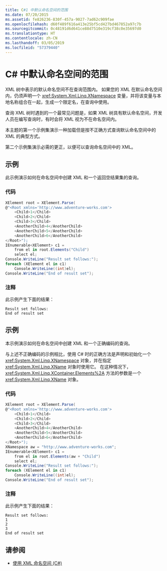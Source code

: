 ```yaml
---
title: C#1 中默认命名空间的范围
ms.date: 07/20/2015
ms.assetid: fe826236-830f-457a-9027-7ad62c909fae
ms.openlocfilehash: d60f489f616a413e25bf5cd427bd467852a97c7b
ms.sourcegitcommit: 0c48191d6d641ce88d7510e319cf38c0e35697d0
ms.translationtype: HT
ms.contentlocale: zh-CN
ms.lasthandoff: 03/05/2019
ms.locfileid: "57379440"
---
```

# <a name="scope-of-default-namespaces-in-c"></a>C\# 中默认命名空间的范围
XML 树中表示的默认命名空间不在查询范围内。 如果您的 XML 在默认命名空间内，仍须声明一个 <xref:System.Xml.Linq.XNamespace> 变量，并将该变量与本地名称组合在一起，生成一个限定名，在查询中使用。  
  
 查询 XML 树时遇到的一个最常见问题是，如果 XML 树具有默认命名空间，开发人员在编写查询时，有时会将 XML 视为不在命名空间内。  
  
 本主题的第一个示例集演示一种加载但是按不正确方式查询默认命名空间中的 XML 的典型方式。  
  
 第二个示例集演示必需的更正，以便可以查询命名空间中的 XML。  
  
## <a name="example"></a>示例  
 此示例演示如何在命名空间中创建 XML 和一个返回空结果集的查询。  
  
### <a name="code"></a>代码  
  
```csharp  
XElement root = XElement.Parse(  
@"<Root xmlns='http://www.adventure-works.com'>  
    <Child>1</Child>  
    <Child>2</Child>  
    <Child>3</Child>  
    <AnotherChild>4</AnotherChild>  
    <AnotherChild>5</AnotherChild>  
    <AnotherChild>6</AnotherChild>  
</Root>");  
IEnumerable<XElement> c1 =  
    from el in root.Elements("Child")  
    select el;  
Console.WriteLine("Result set follows:");  
foreach (XElement el in c1)  
    Console.WriteLine((int)el);  
Console.WriteLine("End of result set");  
```  
  
### <a name="comments"></a>注释  
 此示例产生下面的结果：  
  
```  
Result set follows:  
End of result set  
```  
  
## <a name="example"></a>示例  
 本示例演示如何在命名空间中创建 XML 和一个正确编码的查询。  
  
 与上述不正确编码的示例相比，使用 C# 时的正确方法是声明和初始化一个 <xref:System.Xml.Linq.XNamespace> 对象，并在指定 <xref:System.Xml.Linq.XName> 对象时使用它。 在这种情况下，<xref:System.Xml.Linq.XContainer.Elements%2A> 方法的参数是一个 <xref:System.Xml.Linq.XName> 对象。  
  
### <a name="code"></a>代码  
  
```csharp  
XElement root = XElement.Parse(  
@"<Root xmlns='http://www.adventure-works.com'>  
    <Child>1</Child>  
    <Child>2</Child>  
    <Child>3</Child>  
    <AnotherChild>4</AnotherChild>  
    <AnotherChild>5</AnotherChild>  
    <AnotherChild>6</AnotherChild>  
</Root>");  
XNamespace aw = "http://www.adventure-works.com";  
IEnumerable<XElement> c1 =  
    from el in root.Elements(aw + "Child")  
    select el;  
Console.WriteLine("Result set follows:");  
foreach (XElement el in c1)  
    Console.WriteLine((int)el);  
Console.WriteLine("End of result set");  
```  
  
### <a name="comments"></a>注释  
 此示例产生下面的结果：  
  
```  
Result set follows:  
1  
2  
3  
End of result set  
```  
  
## <a name="see-also"></a>请参阅

- [使用 XML 命名空间 (C#)](../../../../csharp/programming-guide/concepts/linq/working-with-xml-namespaces.md)

